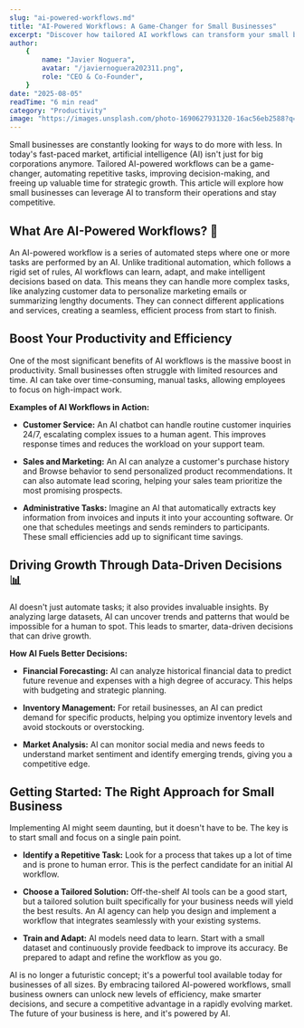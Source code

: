 ```yaml
---
slug: "ai-powered-workflows.md"
title: "AI-Powered Workflows: A Game-Changer for Small Businesses"
excerpt: "Discover how tailored AI workflows can transform your small business. Automate repetitive tasks, boost productivity, and free up valuable time to focus on strategic growth. AI is no longer just for big corporations—it's a game-changer for you."
author:
    {
        name: "Javier Noguera",
        avatar: "/javiernoguera202311.png",
        role: "CEO & Co-Founder",
    }
date: "2025-08-05"
readTime: "6 min read"
category: "Productivity"
image: "https://images.unsplash.com/photo-1690627931320-16ac56eb2588?q=80&w=1493&auto=format&fit=crop&ixlib=rb-4.1.0&ixid=M3wxMjA3fDB8MHxwaG90by1wYWdlfHx8fGVufDB8fHx8fA%3D%3D"
---
```


Small businesses are constantly looking for ways to do more with less. In today's fast-paced market, artificial intelligence (AI) isn't just for big corporations anymore. Tailored AI-powered workflows can be a game-changer, automating repetitive tasks, improving decision-making, and freeing up valuable time for strategic growth. This article will explore how small businesses can leverage AI to transform their operations and stay competitive.

## What Are AI-Powered Workflows? 🤖

An AI-powered workflow is a series of automated steps where one or more tasks are performed by an AI. Unlike traditional automation, which follows a rigid set of rules, AI workflows can learn, adapt, and make intelligent decisions based on data. This means they can handle more complex tasks, like analyzing customer data to personalize marketing emails or summarizing lengthy documents. They can connect different applications and services, creating a seamless, efficient process from start to finish.

## Boost Your Productivity and Efficiency

One of the most significant benefits of AI workflows is the massive boost in productivity. Small businesses often struggle with limited resources and time. AI can take over time-consuming, manual tasks, allowing employees to focus on high-impact work.

**Examples of AI Workflows in Action:**

-   **Customer Service:** An AI chatbot can handle routine customer inquiries 24/7, escalating complex issues to a human agent. This improves response times and reduces the workload on your support team.

-   **Sales and Marketing:** An AI can analyze a customer's purchase history and Browse behavior to send personalized product recommendations. It can also automate lead scoring, helping your sales team prioritize the most promising prospects.

-   **Administrative Tasks:** Imagine an AI that automatically extracts key information from invoices and inputs it into your accounting software. Or one that schedules meetings and sends reminders to participants. These small efficiencies add up to significant time savings.

## Driving Growth Through Data-Driven Decisions 📊

AI doesn't just automate tasks; it also provides invaluable insights. By analyzing large datasets, AI can uncover trends and patterns that would be impossible for a human to spot. This leads to smarter, data-driven decisions that can drive growth.

**How AI Fuels Better Decisions:**

-   **Financial Forecasting:** AI can analyze historical financial data to predict future revenue and expenses with a high degree of accuracy. This helps with budgeting and strategic planning.

-   **Inventory Management:** For retail businesses, an AI can predict demand for specific products, helping you optimize inventory levels and avoid stockouts or overstocking.

-   **Market Analysis:** AI can monitor social media and news feeds to understand market sentiment and identify emerging trends, giving you a competitive edge.

## Getting Started: The Right Approach for Small Business

Implementing AI might seem daunting, but it doesn't have to be. The key is to start small and focus on a single pain point.

-   **Identify a Repetitive Task:** Look for a process that takes up a lot of time and is prone to human error. This is the perfect candidate for an initial AI workflow.

-   **Choose a Tailored Solution:** Off-the-shelf AI tools can be a good start, but a tailored solution built specifically for your business needs will yield the best results. An AI agency can help you design and implement a workflow that integrates seamlessly with your existing systems.

-   **Train and Adapt:** AI models need data to learn. Start with a small dataset and continuously provide feedback to improve its accuracy. Be prepared to adapt and refine the workflow as you go.

AI is no longer a futuristic concept; it's a powerful tool available today for businesses of all sizes. By embracing tailored AI-powered workflows, small business owners can unlock new levels of efficiency, make smarter decisions, and secure a competitive advantage in a rapidly evolving market. The future of your business is here, and it's powered by AI.
